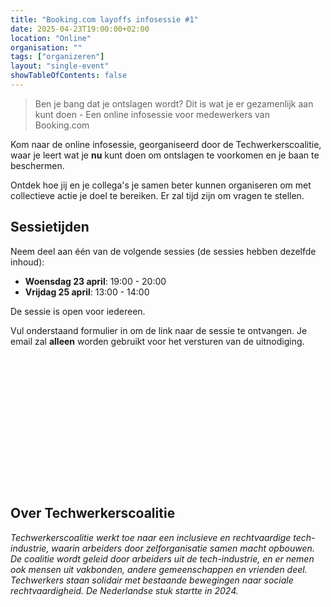 ```yaml
---
title: "Booking.com layoffs infosessie #1"
date: 2025-04-23T19:00:00+02:00
location: "Online"
organisation: ""
tags: ["organizeren"]
layout: "single-event"
showTableOfContents: false
---
```


> Ben je bang dat je ontslagen wordt? Dit is wat je er gezamenlijk aan kunt doen - Een online infosessie voor medewerkers van Booking.com

Kom naar de online infosessie, georganiseerd door de Techwerkerscoalitie, waar je leert wat je **nu** kunt doen om ontslagen te voorkomen en je baan te beschermen.

Ontdek hoe jij en je collega's je samen beter kunnen organiseren om met collectieve actie je doel te bereiken. Er zal tijd zijn om vragen te stellen.

## Sessietijden

Neem deel aan één van de volgende sessies (de sessies hebben dezelfde inhoud):

- **Woensdag 23 april**: 19:00 - 20:00
- **Vrijdag 25 april**: 13:00 - 14:00

De sessie is open voor iedereen.

Vul onderstaand formulier in om de link naar de sessie te ontvangen. Je email zal **alleen** worden gebruikt voor het versturen van de uitnodiging.

<iframe data-tally-src="https://tally.so/embed/wgzlYd?alignLeft=1&hideTitle=1&transparentBackground=1&dynamicHeight=1" loading="lazy" width="100%" height="211" frameborder="0" marginheight="0" marginwidth="0" title="Booking info session"></iframe>
<script>var d=document,w="https://tally.so/widgets/embed.js",v=function(){"undefined"!=typeof Tally?Tally.loadEmbeds():d.querySelectorAll("iframe[data-tally-src]:not([src])").forEach((function(e){e.src=e.dataset.tallySrc}))};if("undefined"!=typeof Tally)v();else if(d.querySelector('script[src="'+w+'"]')==null){var s=d.createElement("script");s.src=w,s.onload=v,s.onerror=v,d.body.appendChild(s);}</script>

## Over Techwerkerscoalitie

_Techwerkerscoalitie werkt toe naar een inclusieve en rechtvaardige tech-industrie, waarin arbeiders door zelforganisatie samen macht opbouwen. De coalitie wordt geleid door arbeiders uit de tech-industrie, en er nemen ook mensen uit vakbonden, andere gemeenschappen en vrienden deel. Techwerkers staan solidair met bestaande bewegingen naar sociale rechtvaardigheid. De Nederlandse stuk startte in 2024._

